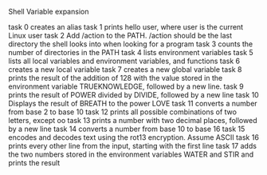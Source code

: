 Shell Variable expansion

task 0 creates an alias
task 1  prints hello user, where user is the current Linux user
task 2 Add /action to the PATH. /action should be the last directory the shell looks into when looking for a program
task 3 counts the number of directories in the PATH
task 4  lists environment variables
task 5 lists all local variables and environment variables, and functions
task 6 creates a new local variable
task 7 creates a new global variable
task 8 prints the result of the addition of 128 with the value stored in the environment variable TRUEKNOWLEDGE, followed by a
       new line.
task 9 prints the result of POWER divided by DIVIDE, followed by a new line
task 10 Displays the result of BREATH to the power LOVE
task 11 converts a number from base 2 to base 10
task 12 prints all possible combinations of two letters, except oo
task 13 prints a number with two decimal places, followed by a new line
task 14 converts a number from base 10 to base 16
task 15 encodes and decodes text using the rot13 encryption. Assume ASCII
task 16 prints every other line from the input, starting with the first line
task 17 adds the two numbers stored in the environment variables WATER and STIR and prints the result
